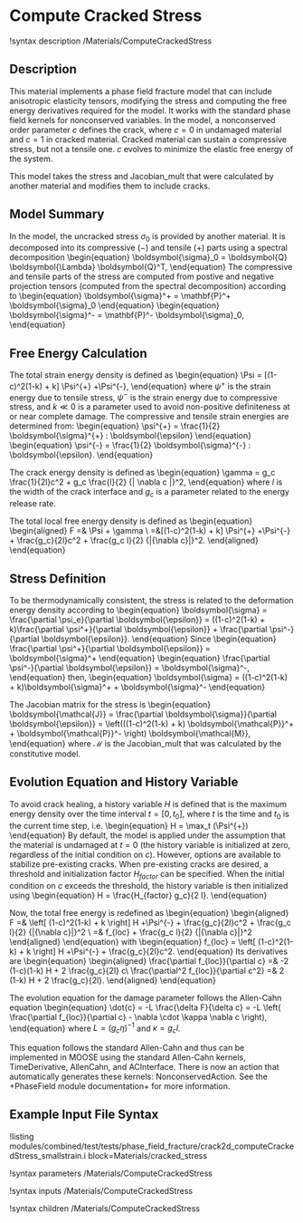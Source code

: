 # Compute Cracked Stress

!syntax description /Materials/ComputeCrackedStress

## Description

This material implements a phase field fracture model that can include anisotropic elasticity tensors, modifying the stress and computing the free energy derivatives required for the model. It works with the standard phase field
kernels for nonconserved variables. In the model, a nonconserved order parameter $c$ defines the
crack, where $c = 0$ in undamaged material and $c = 1$ in cracked material. Cracked material can
sustain a compressive stress, but not a tensile one. $c$ evolves to minimize the elastic free energy
of the system.

This model takes the stress and Jacobian_mult that were calculated by another material and modifies them to include cracks.

## Model Summary

In the model, the uncracked stress $\sigma_0$ is provided by another material. It is decomposed into its compressive $(-)$ and tensile $(+)$ parts using a spectral decomposition
\begin{equation}
\boldsymbol{\sigma}_0 = \boldsymbol{Q} \boldsymbol{\Lambda} \boldsymbol{Q}^T,
\end{equation}
The compressive and tensile parts of the stress are computed from postive and negative projection tensors (computed from the spectral decomposition) according to
\begin{equation}
	\boldsymbol{\sigma}^+ = \mathbf{P}^+ \boldsymbol{\sigma}_0
\end{equation}
\begin{equation}
	\boldsymbol{\sigma}^- = \mathbf{P}^- \boldsymbol{\sigma}_0,
\end{equation}

## Free Energy Calculation

The total strain energy density is defined as
\begin{equation}
\Psi = [(1-c)^2(1-k) + k] \Psi^{+} +\Psi^{-},
\end{equation}
where $\psi^{+}$ is the strain energy due to tensile stress, $\psi^{-}$ is the strain energy due to
compressive stress, and $k \ll 0$ is a parameter used to avoid non-positive definiteness at or near
complete damage. The compressive and tensile strain energies are determined from:
\begin{equation}
\psi^{+} = \frac{1}{2} \boldsymbol{\sigma}^{+} : \boldsymbol{\epsilon}
\end{equation}
\begin{equation}
\psi^{-} = \frac{1}{2} \boldsymbol{\sigma}^{-} : \boldsymbol{\epsilon}.
\end{equation}

The crack energy density is defined as
\begin{equation}
\gamma = g_c \frac{1}{2l}c^2 + g_c \frac{l}{2} {| \nabla c |}^2,
\end{equation}
where $l$ is the width of the crack interface and $g_c$ is a parameter related to the energy release rate.

The total local free energy density is defined as
\begin{equation}
\begin{aligned}
F =& \Psi + \gamma \\
  =&[(1-c)^2(1-k) + k] \Psi^{+} +\Psi^{-} + \frac{g_c}{2l}c^2 + \frac{g_c l}{2} {|{\nabla c}|}^2.
\end{aligned}
\end{equation}

## Stress Definition

To be thermodynamically consistent, the stress is related to the deformation energy density according
to
\begin{equation}
  \boldsymbol{\sigma} = \frac{\partial \psi_e}{\partial \boldsymbol{\epsilon}} = ((1-c)^2(1-k) + k)\frac{\partial \psi^+}{\partial \boldsymbol{\epsilon}} + \frac{\partial \psi^-}{\partial \boldsymbol{\epsilon}}.
\end{equation}
Since
\begin{equation}
	\frac{\partial \psi^+}{\partial \boldsymbol{\epsilon}} = \boldsymbol{\sigma}^+
\end{equation}
\begin{equation}
	\frac{\partial \psi^-}{\partial \boldsymbol{\epsilon}} = \boldsymbol{\sigma}^-,
\end{equation}
then,
\begin{equation}
	\boldsymbol{\sigma} = ((1-c)^2(1-k) + k)\boldsymbol{\sigma}^+ + \boldsymbol{\sigma}^-
\end{equation}

The Jacobian matrix for the stress is
\begin{equation}
  \boldsymbol{\mathcal{J}} = \frac{\partial \boldsymbol{\sigma}}{\partial \boldsymbol{\epsilon}} = \left(((1-c)^2(1-k) + k) \boldsymbol{\mathcal{P}}^+ + \boldsymbol{\mathcal{P}}^- \right) \boldsymbol{\mathcal{M}},
\end{equation}
where $\boldsymbol{\mathcal{M}}$ is the Jacobian_mult that was calculated by the constitutive model.

## Evolution Equation and History Variable

To avoid crack healing, a history variable $H$ is defined that is the maximum energy density over the
time interval $t=[0,t_0]$, where $t$ is the time and $t_0$ is the current time step, i.e.
\begin{equation}
H = \max_t (\Psi^{+})
\end{equation}
By default, the model is applied under the assumption that the material is undamaged at $t = 0$ (the history variable is initialized at zero, regardless of the initial condition on $c$). However, options are available to stabilize pre-existing cracks. When pre-existing cracks are desired, a threshold and initialization factor $H_{factor}$ can be specified. When the initial condition on $c$ exceeds the threshold, the history variable is then initialized using
\begin{equation}
H = \frac{H_{factor} g_c}{2 l}.
\end{equation}

Now, the total free energy is redefined as
\begin{equation}
\begin{aligned}
F =& \left[ (1-c)^2(1-k) + k \right] H +\Psi^{-} + \frac{g_c}{2l}c^2 + \frac{g_c l}{2} {|{\nabla c}|}^2 \\
  =& f_{loc} + \frac{g_c l}{2} {|{\nabla c}|}^2
\end{aligned}
\end{equation}
with
\begin{equation}
f_{loc} = \left[ (1-c)^2(1-k) + k \right] H +\Psi^{-} + \frac{g_c}{2l}c^2.
\end{equation}
Its derivatives are
\begin{equation}
\begin{aligned}
\frac{\partial f_{loc}}{\partial c} =& -2 (1-c)(1-k) H + 2 \frac{g_c}{2l} c\\
\frac{\partial^2 f_{loc}}{\partial c^2} =& 2 (1-k) H + 2 \frac{g_c}{2l}.
\end{aligned}
\end{equation}

The evolution equation for the damage parameter follows the Allen-Cahn equation
\begin{equation}
\dot{c} = -L \frac{\delta F}{\delta c} = -L \left( \frac{\partial f_{loc}}{\partial c} - \nabla \cdot \kappa \nabla c \right),
\end{equation}
where $L = (g_c \eta)^{-1}$ and $\kappa = g_c l$.

This equation follows the standard Allen-Cahn and thus can be implemented in MOOSE using the standard
Allen-Cahn kernels, TimeDerivative, AllenCahn, and ACInterface. There is now an action that automatically generates these kernels:
NonconservedAction. See the +PhaseField module documentation+ for more information.

## Example Input File Syntax

!listing modules/combined/test/tests/phase_field_fracture/crack2d_computeCrackedStress_smallstrain.i
         block=Materials/cracked_stress

!syntax parameters /Materials/ComputeCrackedStress

!syntax inputs /Materials/ComputeCrackedStress

!syntax children /Materials/ComputeCrackedStress
